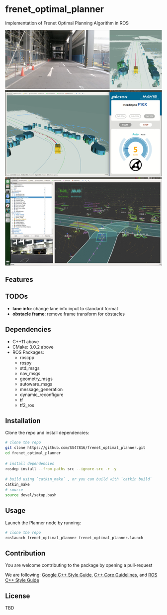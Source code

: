 # frenet_optimal_planner
Implementation of Frenet Optimal Planning Algorithm in ROS

![image](./pics/micron_0.png "Demo 1")
![image](./pics/micron_1.png "Demo 2")
![image](./pics/e8_0.png "Demo 3")

## Features

## TODOs
* **lane info**: change lane info input to standard format
* **obstacle frame**: remove frame transform for obstacles 

## Dependencies
* C++11 above
* CMake: 3.0.2 above
* ROS Packages:
    * roscpp
    * rospy
    * std_msgs
    * nav_msgs
    * geometry_msgs
    * autoware_msgs
    * message_generation
    * dynamic_reconfigure
    * tf
    * tf2_ros

## Installation
Clone the repo and install dependencies:
```bash
# clone the repo
git clone https://github.com/SS47816/frenet_optimal_planner.git
cd frenet_optimal_planner

# install dependencies
rosdep install --from-paths src --ignore-src -r -y

# build using `catkin_make` , or you can build with `catkin build`
catkin_make
# source 
source devel/setup.bash
```

## Usage

Launch the Planner node by running:
```bash
# clone the repo
roslaunch frenet_optimal_planner frenet_optimal_planner.launch
```

## Contribution
You are welcome contributing to the package by opening a pull-request

We are following: 
[Google C++ Style Guide](https://google.github.io/styleguide/cppguide.html), 
[C++ Core Guidelines](https://isocpp.github.io/CppCoreGuidelines/CppCoreGuidelines#main), 
and [ROS C++ Style Guide](http://wiki.ros.org/CppStyleGuide)

## License
TBD